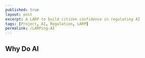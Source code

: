 ```yaml
---
published: true
layout: post
excerpt: A LARP to build citizen confidence in regulating AI
tags: [Project, AI, Regulation, LARP]
permalink: /LARPing-AI
---
```

## Why Do AI